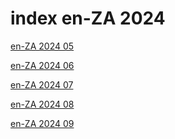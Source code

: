 # index en-ZA 2024

<a href="./05">en-ZA 2024 05</a>

<a href="./06">en-ZA 2024 06</a>

<a href="./07">en-ZA 2024 07</a>

<a href="./08">en-ZA 2024 08</a>

<a href="./09">en-ZA 2024 09</a>
